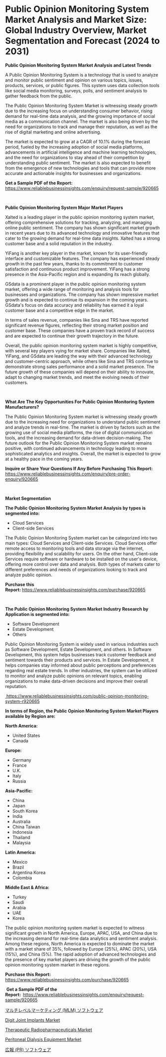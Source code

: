<p><h1>Public Opinion Monitoring System Market Analysis and Market Size: Global Industry Overview, Market Segmentation and Forecast (2024 to 2031)</h1></p><p><strong>Public Opinion Monitoring System Market Analysis and Latest Trends</strong></p>
<p><p>A Public Opinion Monitoring System is a technology that is used to analyze and monitor public sentiment and opinion on various topics, issues, products, services, or public figures. This system uses data collection tools like social media monitoring, surveys, polls, and sentiment analysis to gather feedback from the public.</p><p>The Public Opinion Monitoring System Market is witnessing steady growth due to the increasing focus on understanding consumer behavior, rising demand for real-time data analysis, and the growing importance of social media as a communication channel. The market is also being driven by the need for organizations to track and manage their reputation, as well as the rise of digital marketing and online advertising.</p><p>The market is expected to grow at a CAGR of 10.1% during the forecast period, fueled by the increasing adoption of social media platforms, advancements in artificial intelligence and machine learning technologies, and the need for organizations to stay ahead of their competition by understanding public sentiment. The market is also expected to benefit from the emergence of new technologies and tools that can provide more accurate and actionable insights for businesses and organizations.</p></p>
<p><strong>Get a Sample PDF of the Report:&nbsp;</strong> <a href="https://www.reliablebusinessinsights.com/enquiry/request-sample/920665">https://www.reliablebusinessinsights.com/enquiry/request-sample/920665</a></p>
<p>&nbsp;</p>
<p><strong>Public Opinion Monitoring System Major Market Players</strong></p>
<p><p>Xalted is a leading player in the public opinion monitoring system market, offering comprehensive solutions for tracking, analyzing, and managing online public sentiment. The company has shown significant market growth in recent years due to its advanced technology and innovative features that cater to the growing demand for real-time data insights. Xalted has a strong customer base and a solid reputation in the industry.</p><p>YiFang is another key player in the market, known for its user-friendly interface and customizable features. The company has experienced steady growth in the past few years, thanks to its commitment to customer satisfaction and continuous product improvement. YiFang has a strong presence in the Asia-Pacific region and is expanding its reach globally.</p><p>GSdata is a prominent player in the public opinion monitoring system market, offering a wide range of monitoring and analysis tools for businesses and organizations. The company has shown impressive market growth and is expected to continue its expansion in the coming years. GSdata's focus on data accuracy and reliability has earned it a loyal customer base and a competitive edge in the market.</p><p>In terms of sales revenue, companies like Sina and TRS have reported significant revenue figures, reflecting their strong market position and customer base. These companies have a proven track record of success and are expected to continue their growth trajectory in the future.</p><p>Overall, the public opinion monitoring system market is highly competitive, with several key players vying for market share. Companies like Xalted, YiFang, and GSdata are leading the way with their advanced technology and customer-centric approach, while others like Sina and TRS continue to demonstrate strong sales performance and a solid market presence. The future growth of these companies will depend on their ability to innovate, adapt to changing market trends, and meet the evolving needs of their customers.</p></p>
<p>&nbsp;</p>
<p><strong>What Are The Key Opportunities For Public Opinion Monitoring System Manufacturers?</strong></p>
<p><p>The Public Opinion Monitoring System market is witnessing steady growth due to the increasing need for organizations to understand public sentiment and analyze trends in real-time. The market is driven by factors such as the growing use of social media platforms, the rise of digital communication tools, and the increasing demand for data-driven decision-making. The future outlook for the Public Opinion Monitoring System market remains positive, with continued advancements in technology leading to more sophisticated analytics and insights. Overall, the market is expected to grow at a healthy pace in the coming years.</p></p>
<p><strong>Inquire or Share Your Questions If Any Before Purchasing This Report:</strong> <a href="https://www.reliablebusinessinsights.com/enquiry/pre-order-enquiry/920665">https://www.reliablebusinessinsights.com/enquiry/pre-order-enquiry/920665</a></p>
<p>&nbsp;</p>
<p><strong>Market Segmentation</strong></p>
<p><strong>The Public Opinion Monitoring System Market Analysis by types is segmented into:</strong></p>
<p><ul><li>Cloud Services</li><li>Client-side Services</li></ul></p>
<p><p>The Public Opinion Monitoring System market can be categorized into two main types: Cloud Services and Client-side Services. Cloud Services offer remote access to monitoring tools and data storage via the internet, providing flexibility and scalability for users. On the other hand, Client-side Services require software or hardware to be installed on the user's device, offering more control over data and analysis. Both types of markets cater to different preferences and needs of organizations looking to track and analyze public opinion.</p></p>
<p><strong>Purchase this Report:&nbsp;</strong><a href="https://www.reliablebusinessinsights.com/purchase/920665">https://www.reliablebusinessinsights.com/purchase/920665</a></p>
<p>&nbsp;</p>
<p><strong>The Public Opinion Monitoring System Market Industry Research by Application is segmented into:</strong></p>
<p><ul><li>Software Development</li><li>Estate Development</li><li>Others</li></ul></p>
<p><p>Public Opinion Monitoring System is widely used in various industries such as Software Development, Estate Development, and others. In Software Development, this system helps businesses track customer feedback and sentiment towards their products and services. In Estate Development, it helps companies stay informed about public perceptions and preferences regarding real estate trends. In other industries, the system can be utilized to monitor and analyze public opinions on relevant topics, enabling organizations to make data-driven decisions and improve their overall reputation.</p></p>
<p><a href="https://www.reliablebusinessinsights.com/public-opinion-monitoring-system-r920665">&nbsp;https://www.reliablebusinessinsights.com/public-opinion-monitoring-system-r920665</a></p>
<p><strong>In terms of Region, the Public Opinion Monitoring System Market Players available by Region are:</strong></p>
<p>
    <p> <strong> North America: </strong>
        <ul>
            <li>United States</li>
            <li>Canada</li>
        </ul>
        </p> 
    <p> <strong> Europe: </strong>
        <ul>
            <li>Germany</li>
            <li>France</li>
            <li>U.K.</li>
            <li>Italy</li>
            <li>Russia</li>
        </ul>
        </p> 
    <p> <strong> Asia-Pacific: </strong>
        <ul>
            <li>China</li>
            <li>Japan</li>
            <li>South Korea</li>
            <li>India</li>
            <li>Australia</li>
            <li>China Taiwan</li>
            <li>Indonesia</li>
            <li>Thailand</li>
            <li>Malaysia</li>
        </ul>
        </p> 
    <p> <strong> Latin America: </strong>
        <ul>
            <li>Mexico</li>
            <li>Brazil</li>
            <li>Argentina Korea</li>
            <li>Colombia</li>
        </ul>
        </p> 
    <p> <strong> Middle East & Africa: </strong>
        <ul>
            <li>Turkey</li>
            <li>Saudi</li>
            <li>Arabia</li>
            <li>UAE</li>
            <li>Korea</li>
        </ul>
    </p>
    </p>
<p><p>The public opinion monitoring system market is expected to witness significant growth in North America, Europe, APAC, USA, and China due to the increasing demand for real-time data analytics and sentiment analysis. Among these regions, North America is expected to dominate the market with a market share of 35%, followed by Europe (25%), APAC (20%), USA (15%), and China (5%). The rapid adoption of advanced technologies and the presence of key market players are driving the growth of the public opinion monitoring system market in these regions.</p></p>
<p><strong>Purchase this Report: </strong><a href="https://www.reliablebusinessinsights.com/purchase/920665">https://www.reliablebusinessinsights.com/purchase/920665</a></p>
<p>&nbsp;<strong>Get a Sample PDF of the Report:&nbsp;&nbsp;</strong><a href="https://www.reliablebusinessinsights.com/enquiry/request-sample/920665">https://www.reliablebusinessinsights.com/enquiry/request-sample/920665</a></p>
<p><strong></strong></p>
<p><p><a href="https://github.com/charm854/Market-Research-Report-List-2/blob/main/7514803172358.md">マルチレベルマーケティング (MLM) ソフトウェア</a></p><p><a href="https://github.com/irfadac/Market-Research-Report-List-4/blob/main/digit-joint-implants-market.md">Digit Joint Implants Market</a></p><p><a href="https://www.linkedin.com/pulse/comprehensive-analysis-global-therapeutic-radiopharmaceuticals-hxxbf?trackingId=eF2usoyW4l4ofIH0XTUcag%3D%3D">Therapeutic Radiopharmaceuticals Market</a></p><p><a href="https://www.linkedin.com/pulse/peritoneal-dialysis-equipment-market-size-growing-cagr-139-report-7jpqf?trackingId=pEfhboE1MjxX7FLf4Ympbg%3D%3D">Peritoneal Dialysis Equipment Market</a></p><p><a href="https://github.com/MacyOrn/Market-Research-Report-List-1/blob/main/7020071172359.md">広報 (PR) ソフトウェア</a></p></p>